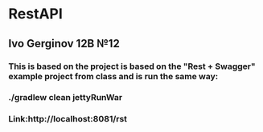# RestAPI
## Ivo Gerginov 12B №12

### This is based on the project is based on the "Rest + Swagger" example project from class and is run the same way:
### ./gradlew clean jettyRunWar
### Link:http://localhost:8081/rst

